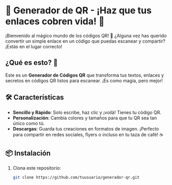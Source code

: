 

# 🎉 Generador de QR - ¡Haz que tus enlaces cobren vida! 🎉

¡Bienvenido al mágico mundo de los códigos QR! 🚀 ¿Alguna vez has querido convertir un simple enlace en un código que puedas escanear y compartir? ¡Estás en el lugar correcto!

## ¿Qué es esto? 🤔

Este es un **Generador de Códigos QR** que transforma tus textos, enlaces y secretos en códigos QR listos para escanear. ¡Es como magia, pero mejor!

## 🛠️ Características

- **Sencillo y Rápido**: Solo escribe, haz clic y ¡voilà! Tienes tu código QR.
- **Personalización**: Cambia colores y tamaños para que tu QR sea tan único como tú.
- **Descargas**: Guarda tus creaciones en formatos de imagen. ¡Perfecto para compartir en redes sociales, flyers o incluso en tu taza de café! ☕

## 📦 Instalación

1. Clona este repositorio:  
   ```bash
   git clone https://github.com/tuusuario/generador-qr.git

